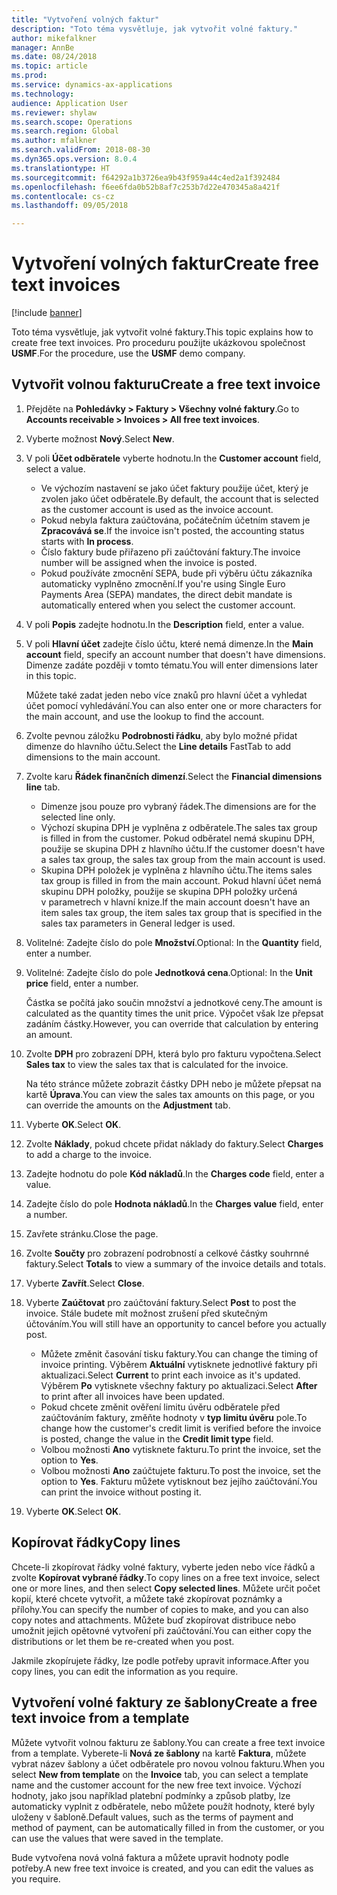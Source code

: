```yaml
--- 
title: "Vytvoření volných faktur"
description: "Toto téma vysvětluje, jak vytvořit volné faktury."
author: mikefalkner
manager: AnnBe
ms.date: 08/24/2018
ms.topic: article
ms.prod: 
ms.service: dynamics-ax-applications
ms.technology: 
audience: Application User
ms.reviewer: shylaw
ms.search.scope: Operations
ms.search.region: Global
ms.author: mfalkner
ms.search.validFrom: 2018-08-30
ms.dyn365.ops.version: 8.0.4
ms.translationtype: HT
ms.sourcegitcommit: f64292a1b3726ea9b43f959a44c4ed2a1f392484
ms.openlocfilehash: f6ee6fda0b52b8af7c253b7d22e470345a8a421f
ms.contentlocale: cs-cz
ms.lasthandoff: 09/05/2018

---
```


# <a name="create-free-text-invoices"></a><span data-ttu-id="30f2e-103">Vytvoření volných faktur</span><span class="sxs-lookup"><span data-stu-id="30f2e-103">Create free text invoices</span></span>

[!include [banner](../includes/banner.md)]

<span data-ttu-id="30f2e-104">Toto téma vysvětluje, jak vytvořit volné faktury.</span><span class="sxs-lookup"><span data-stu-id="30f2e-104">This topic explains how to create free text invoices.</span></span> <span data-ttu-id="30f2e-105">Pro proceduru použijte ukázkovou společnost **USMF**.</span><span class="sxs-lookup"><span data-stu-id="30f2e-105">For the procedure, use the **USMF** demo company.</span></span>

## <a name="create-a-free-text-invoice"></a><span data-ttu-id="30f2e-106">Vytvořit volnou fakturu</span><span class="sxs-lookup"><span data-stu-id="30f2e-106">Create a free text invoice</span></span>

1. <span data-ttu-id="30f2e-107">Přejděte na **Pohledávky \> Faktury \> Všechny volné faktury**.</span><span class="sxs-lookup"><span data-stu-id="30f2e-107">Go to **Accounts receivable \> Invoices \> All free text invoices**.</span></span>
2. <span data-ttu-id="30f2e-108">Vyberte možnost **Nový**.</span><span class="sxs-lookup"><span data-stu-id="30f2e-108">Select **New**.</span></span>
3. <span data-ttu-id="30f2e-109">V poli **Účet odběratele** vyberte hodnotu.</span><span class="sxs-lookup"><span data-stu-id="30f2e-109">In the **Customer account** field, select a value.</span></span>

    * <span data-ttu-id="30f2e-110">Ve výchozím nastavení se jako účet faktury použije účet, který je zvolen jako účet odběratele.</span><span class="sxs-lookup"><span data-stu-id="30f2e-110">By default, the account that is selected as the customer account is used as the invoice account.</span></span>
    * <span data-ttu-id="30f2e-111">Pokud nebyla faktura zaúčtována, počátečním účetním stavem je **Zpracovává se**.</span><span class="sxs-lookup"><span data-stu-id="30f2e-111">If the invoice isn't posted, the accounting status starts with **In process**.</span></span>
    * <span data-ttu-id="30f2e-112">Číslo faktury bude přiřazeno při zaúčtování faktury.</span><span class="sxs-lookup"><span data-stu-id="30f2e-112">The invoice number will be assigned when the invoice is posted.</span></span>
    * <span data-ttu-id="30f2e-113">Pokud používáte zmocnění SEPA, bude při výběru účtu zákazníka automaticky vyplněno zmocnění.</span><span class="sxs-lookup"><span data-stu-id="30f2e-113">If you're using Single Euro Payments Area (SEPA) mandates, the direct debit mandate is automatically entered when you select the customer account.</span></span>

4. <span data-ttu-id="30f2e-114">V poli **Popis** zadejte hodnotu.</span><span class="sxs-lookup"><span data-stu-id="30f2e-114">In the **Description** field, enter a value.</span></span>
5. <span data-ttu-id="30f2e-115">V poli **Hlavní účet** zadejte číslo účtu, které nemá dimenze.</span><span class="sxs-lookup"><span data-stu-id="30f2e-115">In the **Main account** field, specify an account number that doesn't have dimensions.</span></span> <span data-ttu-id="30f2e-116">Dimenze zadáte později v tomto tématu.</span><span class="sxs-lookup"><span data-stu-id="30f2e-116">You will enter dimensions later in this topic.</span></span>

    <span data-ttu-id="30f2e-117">Můžete také zadat jeden nebo více znaků pro hlavní účet a vyhledat účet pomocí vyhledávání.</span><span class="sxs-lookup"><span data-stu-id="30f2e-117">You can also enter one or more characters for the main account, and use the lookup to find the account.</span></span>

6. <span data-ttu-id="30f2e-118">Zvolte pevnou záložku **Podrobnosti řádku**, aby bylo možné přidat dimenze do hlavního účtu.</span><span class="sxs-lookup"><span data-stu-id="30f2e-118">Select the **Line details** FastTab to add dimensions to the main account.</span></span>
7. <span data-ttu-id="30f2e-119">Zvolte karu **Řádek finančních dimenzí**.</span><span class="sxs-lookup"><span data-stu-id="30f2e-119">Select the **Financial dimensions line** tab.</span></span>

    * <span data-ttu-id="30f2e-120">Dimenze jsou pouze pro vybraný řádek.</span><span class="sxs-lookup"><span data-stu-id="30f2e-120">The dimensions are for the selected line only.</span></span>
    * <span data-ttu-id="30f2e-121">Výchozí skupina DPH je vyplněna z odběratele.</span><span class="sxs-lookup"><span data-stu-id="30f2e-121">The sales tax group is filled in from the customer.</span></span> <span data-ttu-id="30f2e-122">Pokud odběratel nemá skupinu DPH, použije se skupina DPH z hlavního účtu.</span><span class="sxs-lookup"><span data-stu-id="30f2e-122">If the customer doesn't have a sales tax group, the sales tax group from the main account is used.</span></span>
    * <span data-ttu-id="30f2e-123">Skupina DPH položek je vyplněna z hlavního účtu.</span><span class="sxs-lookup"><span data-stu-id="30f2e-123">The items sales tax group is filled in from the main account.</span></span> <span data-ttu-id="30f2e-124">Pokud hlavní účet nemá skupinu DPH položky, použije se skupina DPH položky určená v parametrech v hlavní knize.</span><span class="sxs-lookup"><span data-stu-id="30f2e-124">If the main account doesn't have an item sales tax group, the item sales tax group that is specified in the sales tax parameters in General ledger is used.</span></span>

8. <span data-ttu-id="30f2e-125">Volitelné: Zadejte číslo do pole **Množství**.</span><span class="sxs-lookup"><span data-stu-id="30f2e-125">Optional: In the **Quantity** field, enter a number.</span></span>
9. <span data-ttu-id="30f2e-126">Volitelné: Zadejte číslo do pole **Jednotková cena**.</span><span class="sxs-lookup"><span data-stu-id="30f2e-126">Optional: In the **Unit price** field, enter a number.</span></span>

    <span data-ttu-id="30f2e-127">Částka se počítá jako součin množství a jednotkové ceny.</span><span class="sxs-lookup"><span data-stu-id="30f2e-127">The amount is calculated as the quantity times the unit price.</span></span> <span data-ttu-id="30f2e-128">Výpočet však lze přepsat zadáním částky.</span><span class="sxs-lookup"><span data-stu-id="30f2e-128">However, you can override that calculation by entering an amount.</span></span>

10. <span data-ttu-id="30f2e-129">Zvolte **DPH** pro zobrazení DPH, která bylo pro fakturu vypočtena.</span><span class="sxs-lookup"><span data-stu-id="30f2e-129">Select **Sales tax** to view the sales tax that is calculated for the invoice.</span></span>

    <span data-ttu-id="30f2e-130">Na této stránce můžete zobrazit částky DPH nebo je můžete přepsat na kartě **Úprava**.</span><span class="sxs-lookup"><span data-stu-id="30f2e-130">You can view the sales tax amounts on this page, or you can override the amounts on the **Adjustment** tab.</span></span>

11. <span data-ttu-id="30f2e-131">Vyberte **OK**.</span><span class="sxs-lookup"><span data-stu-id="30f2e-131">Select **OK**.</span></span>
12. <span data-ttu-id="30f2e-132">Zvolte **Náklady**, pokud chcete přidat náklady do faktury.</span><span class="sxs-lookup"><span data-stu-id="30f2e-132">Select **Charges** to add a charge to the invoice.</span></span>
13. <span data-ttu-id="30f2e-133">Zadejte hodnotu do pole **Kód nákladů**.</span><span class="sxs-lookup"><span data-stu-id="30f2e-133">In the **Charges code** field, enter a value.</span></span>
14. <span data-ttu-id="30f2e-134">Zadejte číslo do pole **Hodnota nákladů**.</span><span class="sxs-lookup"><span data-stu-id="30f2e-134">In the **Charges value** field, enter a number.</span></span>
15. <span data-ttu-id="30f2e-135">Zavřete stránku.</span><span class="sxs-lookup"><span data-stu-id="30f2e-135">Close the page.</span></span>
16. <span data-ttu-id="30f2e-136">Zvolte **Součty** pro zobrazení podrobností a celkové částky souhrnné faktury.</span><span class="sxs-lookup"><span data-stu-id="30f2e-136">Select **Totals** to view a summary of the invoice details and totals.</span></span>
17. <span data-ttu-id="30f2e-137">Vyberte **Zavřít**.</span><span class="sxs-lookup"><span data-stu-id="30f2e-137">Select **Close**.</span></span>
18. <span data-ttu-id="30f2e-138">Vyberte **Zaúčtovat** pro zaúčtování faktury.</span><span class="sxs-lookup"><span data-stu-id="30f2e-138">Select **Post** to post the invoice.</span></span> <span data-ttu-id="30f2e-139">Stále budete mít možnost zrušení před skutečným účtováním.</span><span class="sxs-lookup"><span data-stu-id="30f2e-139">You will still have an opportunity to cancel before you actually post.</span></span>

    * <span data-ttu-id="30f2e-140">Můžete změnit časování tisku faktury.</span><span class="sxs-lookup"><span data-stu-id="30f2e-140">You can change the timing of invoice printing.</span></span> <span data-ttu-id="30f2e-141">Výběrem **Aktuální** vytisknete jednotlivé faktury při aktualizaci.</span><span class="sxs-lookup"><span data-stu-id="30f2e-141">Select **Current** to print each invoice as it's updated.</span></span> <span data-ttu-id="30f2e-142">Výběrem **Po** vytisknete všechny faktury po aktualizaci.</span><span class="sxs-lookup"><span data-stu-id="30f2e-142">Select **After** to print after all invoices have been updated.</span></span>
    * <span data-ttu-id="30f2e-143">Pokud chcete změnit ověření limitu úvěru odběratele před zaúčtováním faktury, změňte hodnoty v **typ limitu úvěru** pole.</span><span class="sxs-lookup"><span data-stu-id="30f2e-143">To change how the customer's credit limit is verified before the invoice is posted, change the value in the **Credit limit type** field.</span></span>
    * <span data-ttu-id="30f2e-144">Volbou možnosti **Ano** vytisknete fakturu.</span><span class="sxs-lookup"><span data-stu-id="30f2e-144">To print the invoice, set the option to **Yes**.</span></span>
    * <span data-ttu-id="30f2e-145">Volbou možnosti **Ano** zaúčtujete fakturu.</span><span class="sxs-lookup"><span data-stu-id="30f2e-145">To post the invoice, set the option to **Yes**.</span></span> <span data-ttu-id="30f2e-146">Fakturu můžete vytisknout bez jejího zaúčtování.</span><span class="sxs-lookup"><span data-stu-id="30f2e-146">You can print the invoice without posting it.</span></span>

19. <span data-ttu-id="30f2e-147">Vyberte **OK**.</span><span class="sxs-lookup"><span data-stu-id="30f2e-147">Select **OK**.</span></span>

## <a name="copy-lines"></a><span data-ttu-id="30f2e-148">Kopírovat řádky</span><span class="sxs-lookup"><span data-stu-id="30f2e-148">Copy lines</span></span>
<span data-ttu-id="30f2e-149">Chcete-li zkopírovat řádky volné faktury, vyberte jeden nebo více řádků a zvolte **Kopírovat vybrané řádky**.</span><span class="sxs-lookup"><span data-stu-id="30f2e-149">To copy lines on a free text invoice, select one or more lines, and then select **Copy selected lines**.</span></span> <span data-ttu-id="30f2e-150">Můžete určit počet kopií, které chcete vytvořit, a můžete také zkopírovat poznámky a přílohy.</span><span class="sxs-lookup"><span data-stu-id="30f2e-150">You can specify the number of copies to make, and you can also copy notes and attachments.</span></span> <span data-ttu-id="30f2e-151">Můžete buď zkopírovat distribuce nebo umožnit jejich opětovné vytvoření při zaúčtování.</span><span class="sxs-lookup"><span data-stu-id="30f2e-151">You can either copy the distributions or let them be re-created when you post.</span></span>

<span data-ttu-id="30f2e-152">Jakmile zkopírujete řádky, lze podle potřeby upravit informace.</span><span class="sxs-lookup"><span data-stu-id="30f2e-152">After you copy lines, you can edit the information as you require.</span></span>

## <a name="create-a-free-text-invoice-from-a-template"></a><span data-ttu-id="30f2e-153">Vytvoření volné faktury ze šablony</span><span class="sxs-lookup"><span data-stu-id="30f2e-153">Create a free text invoice from a template</span></span>
<span data-ttu-id="30f2e-154">Můžete vytvořit volnou fakturu ze šablony.</span><span class="sxs-lookup"><span data-stu-id="30f2e-154">You can create a free text invoice from a template.</span></span> <span data-ttu-id="30f2e-155">Vyberete-li **Nová ze šablony** na kartě **Faktura**, můžete vybrat název šablony a účet odběratele pro novou volnou fakturu.</span><span class="sxs-lookup"><span data-stu-id="30f2e-155">When you select **New from template** on the **Invoice** tab, you can select a template name and the customer account for the new free text invoice.</span></span> <span data-ttu-id="30f2e-156">Výchozí hodnoty, jako jsou například platební podmínky a způsob platby, lze automaticky vyplnit z odběratele, nebo můžete použít hodnoty, které byly uloženy v šabloně.</span><span class="sxs-lookup"><span data-stu-id="30f2e-156">Default values, such as the terms of payment and method of payment, can be automatically filled in from the customer, or you can use the values that were saved in the template.</span></span>

<span data-ttu-id="30f2e-157">Bude vytvořena nová volná faktura a můžete upravit hodnoty podle potřeby.</span><span class="sxs-lookup"><span data-stu-id="30f2e-157">A new free text invoice is created, and you can edit the values as you require.</span></span>

